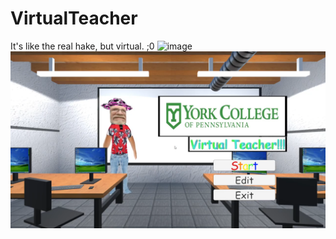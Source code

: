# VirtualTeacher
It's like the real hake, but virtual. ;0
![image](https://user-images.githubusercontent.com/78809540/200358273-18798342-ca8f-476b-88b3-d8cd1b721a81.png)
![Screenshot](screen.png)
